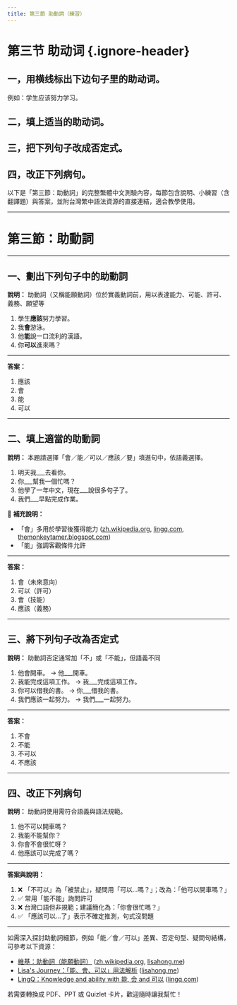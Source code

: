 ```yaml
---
title: 第三節 助動詞（練習）
---
```


<Collapse>

# 第三节 助动词 {.ignore-header}

## 一，用横线标出下边句子里的助动词。

例如：学生应该努力学习。

## 二，填上适当的助动词。

## 三，把下列句子改成否定式。

## 四，改正下列病句。

</Collapse>

以下是「第三節：助動詞」的完整繁體中文測驗內容，每節包含說明、小練習（含翻譯題）與答案，並附台灣繁中語法資源的直接連結，適合教學使用。

---

# 第三節：助動詞

---

## 一、劃出下列句子中的助動詞

**說明：** 助動詞（又稱能願動詞）位於實義動詞前，用以表達能力、可能、許可、義務、願望等&#x20;

1. 學生**應該**努力學習。
2. 我**會**游泳。
3. 他**能**說一口流利的漢語。
4. 你**可以**進來嗎？

---

**答案：**

1. 應該
2. 會
3. 能
4. 可以

---

## 二、填上適當的助動詞

**說明：** 本題請選擇「會／能／可以／應該／要」填進句中，依語義選擇。

1. 明天我\_\_\_去看你。
2. 你\_\_\_幫我一個忙嗎？
3. 他學了一年中文，現在\_\_\_說很多句子了。
4. 我們\_\_\_早點完成作業。

📘 **補充說明：**

* 「會」多用於學習後獲得能力 ([zh.wikipedia.org][1], [lingq.com][2], [themonkeytamer.blogspot.com][3])
* 「能」強調客觀條件允許&#x20;

---

**答案：**

1. 會（未來意向）
2. 可以（許可）
3. 會（技能）
4. 應該（義務）

---

## 三、將下列句子改為否定式

**說明：** 助動詞否定通常加「不」或「不能」，但語義不同&#x20;

1. 他會開車。 → 他\_\_\_開車。
2. 我能完成這項工作。 → 我\_\_\_完成這項工作。
3. 你可以借我的書。 → 你\_\_\_借我的書。
4. 我們應該一起努力。 → 我們\_\_\_一起努力。

---

**答案：**

1. 不會
2. 不能
3. 不可以
4. 不應該

---

## 四、改正下列病句

**說明：** 助動詞使用需符合語義與語法規範。

1. 他不可以開車嗎？
2. 我能不能幫你？
3. 你會不會很忙呀？
4. 他應該可以完成了嗎？

---

**答案與說明：**

1. ❌ 「不可以」為「被禁止」，疑問用「可以…嗎？」；改為：「他可以開車嗎？」
2. ✅ 常用「能不能」詢問許可
3. ❌ 台灣口語但非規範；建議簡化為：「你會很忙嗎？」
4. ✅ 「應該可以…了」表示不確定推測，句式沒問題

---

如需深入探討助動詞細節，例如「能／會／可以」差異、否定句型、疑問句結構，可參考以下資源：

* [維基：助動詞（能願動詞）](https://zh.wikipedia.org/zh-hant/%E8%83%BD%E6%84%BF%E5%8A%A8%E8%AF%8D) ([zh.wikipedia.org][1], [lisahong.me][4])
* [Lisa's Journey：「能、會、可以」用法解析](https://lisahong.me/2020/08/20/nenghuikeyi/) ([lisahong.me][4])
* [LingQ：Knowledge and ability with 能, 会 and 可以](https://www.lingq.com/zh-tw/grammar-resource/chinese/knowledge-ability/) ([lingq.com][2])

若需要轉換成 PDF、PPT 或 Quizlet 卡片，歡迎隨時讓我幫忙！

[1]: https://zh.wikipedia.org/zh-hant/%E8%83%BD%E6%84%BF%E5%8A%A8%E8%AF%8D?utm_source=chatgpt.com "能願動詞- 維基百科，自由的百科全書"
[2]: https://www.lingq.com/zh-tw/grammar-resource/chinese/knowledge-ability/?utm_source=chatgpt.com "LingQ中文語法指南- Knowledge and ability with 能, 会and 可以"
[3]: https://themonkeytamer.blogspot.com/2010/04/blog-post_17.html?utm_source=chatgpt.com "會?能?可以? - The Monkey Tamer"
[4]: https://lisahong.me/2020/08/20/nenghuikeyi/?utm_source=chatgpt.com "語法點討論：能、會、可以| Lisa's Journey"
